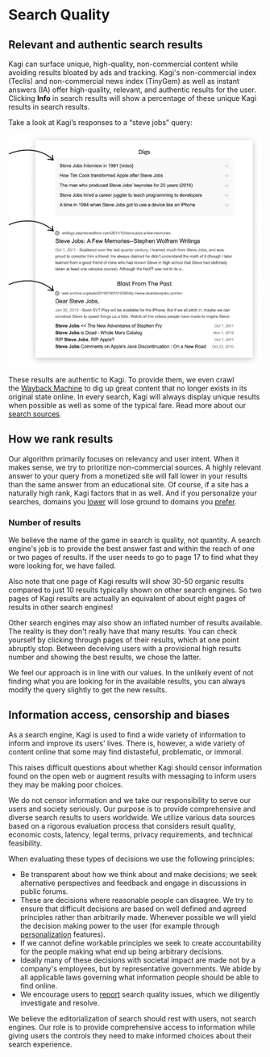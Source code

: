 # Search Quality

## Relevant and authentic search results

Kagi can surface unique, high-quality, non-commercial content while avoiding results bloated by ads and tracking. Kagi's non-commercial index (Teclis) and non-commercial news index (TinyGem) as well as instant answers (IA) offer high-quality, relevant, and authentic results for the user. Clicking **Info** in search results will show a percentage of these unique Kagi results in search results.

Take a look at Kagi’s responses to a “steve jobs” query:

<img src="./media/steve_jobs_search.png" width="500" alt="Steve Jobs Search"><br />

These results are authentic to Kagi. To provide them, we even crawl the [Wayback Machine](https://archive.org/) to dig up great content that no longer exists in its original state online. In every search, Kagi will always display unique results when possible as well as some of the typical fare. Read more about our [search sources](./search-sources.md).

## How we rank results

Our algorithm primarily focuses on relevancy and user intent. When it makes sense, we try to prioritize non-commercial sources. A highly relevant answer to your query from a monetized site will fall lower in your results than the same answer from an educational site. Of course, if a site has a naturally high rank, Kagi factors that in as well. And if you personalize your searches, domains you [lower](../features/website-info-personalized-results.md#personalized_results) will lose ground to domains you [prefer](../features/website-info-personalized-results.md#personalized_results).

### Number of results

We believe the name of the game in search is quality, not quantity. A search engine's job is to provide the best answer fast and within the reach of one or two pages of results. If the user needs to go to page 17 to find what they were looking for, we have failed.

Also note that one page of Kagi results will show 30-50 organic results compared to just 10 results typically shown on other search engines. So two pages of Kagi results are actually an equivalent of about eight pages of results in other search engines!

Other search engines may also show an inflated number of results available. The reality is they don't really have that many results. You can check yourself by clicking through pages of their results, which at one point abruptly stop. Between deceiving users with a provisional high results number and showing the best results, we chose the latter.

We feel our approach is in line with our values. In the unlikely event of not finding what you are looking for in the available results, you can always modify the query slightly to get the new results.

## Information access, censorship and biases

As a search engine, Kagi is used to find a wide variety of information to inform and improve its users' lives. There is, however, a wide variety of content online that some may find distasteful, problematic, or immoral.

This raises difficult questions about whether Kagi should censor information found on the open web or augment results with messaging to inform users they may be making poor choices.

We do not censor information and we take our responsibility to serve our users and society seriously. Our purpose is to provide comprehensive and diverse search results to users worldwide. We utilize various data sources based on a rigorous evaluation process that considers result quality, economic costs, latency, legal terms, privacy requirements, and technical feasibility.

When evaluating these types of decisions we use the following principles:

- Be transparent about how we think about and make decisions; we seek alternative perspectives and feedback and engage in discussions in public forums.
- These are decisions where reasonable people can disagree. We try to ensure that difficult decisions are based on well defined and agreed principles rather than arbitrarily made. Whenever possible we will yield the decision making power to the user (for example through [personalization](../features/website-info-personalized-results.md) features). 
- If we cannot define workable principles we seek to create accountability for the people making what end up being arbitrary decisions.
- Ideally many of these decisions with societal impact are made not by a company's employees, but by representative governments. We abide by all applicable laws governing what information people should be able to find online.
- We encourage users to [report](https://kagifeedback.org/t/search-quality) search quality issues, which we diligently investigate and resolve.

We believe the editorialization of search should rest with users, not search engines. Our role is to provide comprehensive access to information while giving users the controls they need to make informed choices about their search experience.

